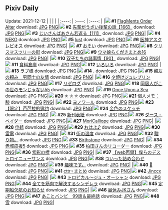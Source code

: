 ## Pixiv Daily
Update: 2021-12-12
|      |      |      |
| :----: | :----: | :----: |
|![](https://pixiv.microyu.workers.dev/c/240x480/img-master/img/2021/12/11/00/00/13/94694448_p0_master1200.jpg) **#1** [FlagMents Order Alter](https://www.pixiv.net/artworks/94694448) download: [JPG](https://pixiv.microyu.workers.dev/img-original/img/2021/12/11/00/00/13/94694448_p0.jpg) [PNG](https://pixiv.microyu.workers.dev/img-original/img/2021/12/11/00/00/13/94694448_p0.png)|![](https://pixiv.microyu.workers.dev/c/240x480/img-master/img/2021/12/10/19/00/04/94687274_p0_master1200.jpg) **#2** [先輩がうざい後輩の話【166】](https://www.pixiv.net/artworks/94687274) download: [JPG](https://pixiv.microyu.workers.dev/img-original/img/2021/12/10/19/00/04/94687274_p0.jpg) [PNG](https://pixiv.microyu.workers.dev/img-original/img/2021/12/10/19/00/04/94687274_p0.png)|![](https://pixiv.microyu.workers.dev/c/240x480/img-master/img/2021/12/11/10/57/02/94702089_p0_master1200.jpg) **#3** [じいさんばあさん若返る【111】](https://www.pixiv.net/artworks/94702089) download: [JPG](https://pixiv.microyu.workers.dev/img-original/img/2021/12/11/10/57/02/94702089_p0.jpg) [PNG](https://pixiv.microyu.workers.dev/img-original/img/2021/12/11/10/57/02/94702089_p0.png)|
|![](https://pixiv.microyu.workers.dev/c/240x480/img-master/img/2021/12/10/07/30/02/94679570_p0_master1200.jpg) **#4** [NEKO](https://www.pixiv.net/artworks/94679570) download: [JPG](https://pixiv.microyu.workers.dev/img-original/img/2021/12/10/07/30/02/94679570_p0.jpg) [PNG](https://pixiv.microyu.workers.dev/img-original/img/2021/12/10/07/30/02/94679570_p0.png)|![](https://pixiv.microyu.workers.dev/c/240x480/img-master/img/2021/12/11/00/00/07/94694410_p0_master1200.jpg) **#5** [lust](https://www.pixiv.net/artworks/94694410) download: [JPG](https://pixiv.microyu.workers.dev/img-original/img/2021/12/11/00/00/07/94694410_p0.jpg) [PNG](https://pixiv.microyu.workers.dev/img-original/img/2021/12/11/00/00/07/94694410_p0.png)|![](https://pixiv.microyu.workers.dev/c/240x480/img-master/img/2021/12/10/20/21/26/94688934_p0_master1200.jpg) **#6** [医神アスクレピオス](https://www.pixiv.net/artworks/94688934) download: [JPG](https://pixiv.microyu.workers.dev/img-original/img/2021/12/10/20/21/26/94688934_p0.jpg) [PNG](https://pixiv.microyu.workers.dev/img-original/img/2021/12/10/20/21/26/94688934_p0.png)|
|![](https://pixiv.microyu.workers.dev/c/240x480/img-master/img/2021/12/11/01/23/55/94696592_p0_master1200.jpg) **#7** [おそい](https://www.pixiv.net/artworks/94696592) download: [JPG](https://pixiv.microyu.workers.dev/img-original/img/2021/12/11/01/23/55/94696592_p0.jpg) [PNG](https://pixiv.microyu.workers.dev/img-original/img/2021/12/11/01/23/55/94696592_p0.png)|![](https://pixiv.microyu.workers.dev/c/240x480/img-master/img/2021/12/11/07/30/01/94699989_p0_master1200.jpg) **#8** [クリスマスツリーの街](https://www.pixiv.net/artworks/94699989) download: [JPG](https://pixiv.microyu.workers.dev/img-original/img/2021/12/11/07/30/01/94699989_p0.jpg) [PNG](https://pixiv.microyu.workers.dev/img-original/img/2021/12/11/07/30/01/94699989_p0.png)|![](https://pixiv.microyu.workers.dev/c/240x480/img-master/img/2021/12/10/20/12/10/94688752_p0_master1200.jpg) **#9** [ウマ娘らくがきまとめ16](https://www.pixiv.net/artworks/94688752) download: [JPG](https://pixiv.microyu.workers.dev/img-original/img/2021/12/10/20/12/10/94688752_p0.jpg) [PNG](https://pixiv.microyu.workers.dev/img-original/img/2021/12/10/20/12/10/94688752_p0.png)|
|![](https://pixiv.microyu.workers.dev/c/240x480/img-master/img/2021/12/11/12/38/59/94703575_p0_master1200.jpg) **#10** [双子たちの諸事情【90】](https://www.pixiv.net/artworks/94703575) download: [JPG](https://pixiv.microyu.workers.dev/img-original/img/2021/12/11/12/38/59/94703575_p0.jpg) [PNG](https://pixiv.microyu.workers.dev/img-original/img/2021/12/11/12/38/59/94703575_p0.png)|![](https://pixiv.microyu.workers.dev/c/240x480/img-master/img/2021/12/10/20/30/00/94689127_p0_master1200.jpg) **#11** [食料倉庫](https://www.pixiv.net/artworks/94689127) download: [JPG](https://pixiv.microyu.workers.dev/img-original/img/2021/12/10/20/30/00/94689127_p0.jpg) [PNG](https://pixiv.microyu.workers.dev/img-original/img/2021/12/10/20/30/00/94689127_p0.png)|![](https://pixiv.microyu.workers.dev/c/240x480/img-master/img/2021/12/11/19/58/15/94711180_p0_master1200.jpg) **#12** [いろいろ](https://www.pixiv.net/artworks/94711180) download: [JPG](https://pixiv.microyu.workers.dev/img-original/img/2021/12/11/19/58/15/94711180_p0.jpg) [PNG](https://pixiv.microyu.workers.dev/img-original/img/2021/12/11/19/58/15/94711180_p0.png)|
|![](https://pixiv.microyu.workers.dev/c/240x480/img-master/img/2021/12/10/00/30/01/94675362_p0_master1200.jpg) **#13** [ラプ様](https://www.pixiv.net/artworks/94675362) download: [JPG](https://pixiv.microyu.workers.dev/img-original/img/2021/12/10/00/30/01/94675362_p0.jpg) [PNG](https://pixiv.microyu.workers.dev/img-original/img/2021/12/10/00/30/01/94675362_p0.png)|![](https://pixiv.microyu.workers.dev/c/240x480/img-master/img/2021/12/10/00/01/22/94674597_p0_master1200.jpg) **#14** [.](https://www.pixiv.net/artworks/94674597) download: [JPG](https://pixiv.microyu.workers.dev/img-original/img/2021/12/10/00/01/22/94674597_p0.jpg) [PNG](https://pixiv.microyu.workers.dev/img-original/img/2021/12/10/00/01/22/94674597_p0.png)|![](https://pixiv.microyu.workers.dev/c/240x480/img-master/img/2021/12/10/00/00/12/94674514_p0_master1200.jpg) **#15** [親友の頼み　男同士の友情](https://www.pixiv.net/artworks/94674514) download: [JPG](https://pixiv.microyu.workers.dev/img-original/img/2021/12/10/00/00/12/94674514_p0.jpg) [PNG](https://pixiv.microyu.workers.dev/img-original/img/2021/12/10/00/00/12/94674514_p0.png)|
|![](https://pixiv.microyu.workers.dev/c/240x480/img-master/img/2021/12/11/20/30/53/94711987_p0_master1200.jpg) **#16** [夕焼けジュレプリン](https://www.pixiv.net/artworks/94711987) download: [JPG](https://pixiv.microyu.workers.dev/img-original/img/2021/12/11/20/30/53/94711987_p0.jpg) [PNG](https://pixiv.microyu.workers.dev/img-original/img/2021/12/11/20/30/53/94711987_p0.png)|![](https://pixiv.microyu.workers.dev/c/240x480/img-master/img/2021/12/10/10/41/52/94681090_p0_master1200.jpg) **#17** [リゼログ](https://www.pixiv.net/artworks/94681090) download: [JPG](https://pixiv.microyu.workers.dev/img-original/img/2021/12/10/10/41/52/94681090_p0.jpg) [PNG](https://pixiv.microyu.workers.dev/img-original/img/2021/12/10/10/41/52/94681090_p0.png)|![](https://pixiv.microyu.workers.dev/c/240x480/img-master/img/2021/12/11/17/01/38/94707720_p0_master1200.jpg) **#18** [同居人がこの世のモンじゃない55](https://www.pixiv.net/artworks/94707720) download: [JPG](https://pixiv.microyu.workers.dev/img-original/img/2021/12/11/17/01/38/94707720_p0.jpg) [PNG](https://pixiv.microyu.workers.dev/img-original/img/2021/12/11/17/01/38/94707720_p0.png)|
|![](https://pixiv.microyu.workers.dev/c/240x480/img-master/img/2021/12/11/02/15/18/94697395_p0_master1200.jpg) **#19** [Once Upon a Sea](https://www.pixiv.net/artworks/94697395) download: [JPG](https://pixiv.microyu.workers.dev/img-original/img/2021/12/11/02/15/18/94697395_p0.jpg) [PNG](https://pixiv.microyu.workers.dev/img-original/img/2021/12/11/02/15/18/94697395_p0.png)|![](https://pixiv.microyu.workers.dev/c/240x480/img-master/img/2021/12/10/00/15/01/94675017_p0_master1200.jpg) **#20** [✯ ✰ ✮](https://www.pixiv.net/artworks/94675017) download: [JPG](https://pixiv.microyu.workers.dev/img-original/img/2021/12/10/00/15/01/94675017_p0.jpg) [PNG](https://pixiv.microyu.workers.dev/img-original/img/2021/12/10/00/15/01/94675017_p0.png)|![](https://pixiv.microyu.workers.dev/c/240x480/img-master/img/2021/12/11/09/00/00/94700727_p0_master1200.jpg) **#21** [個人メモ：膝](https://www.pixiv.net/artworks/94700727) download: [JPG](https://pixiv.microyu.workers.dev/img-original/img/2021/12/11/09/00/00/94700727_p0.jpg) [PNG](https://pixiv.microyu.workers.dev/img-original/img/2021/12/11/09/00/00/94700727_p0.png)|
|![](https://pixiv.microyu.workers.dev/c/240x480/img-master/img/2021/12/11/00/00/10/94694430_p0_master1200.jpg) **#22** [ヨノワール](https://www.pixiv.net/artworks/94694430) download: [JPG](https://pixiv.microyu.workers.dev/img-original/img/2021/12/11/00/00/10/94694430_p0.jpg) [PNG](https://pixiv.microyu.workers.dev/img-original/img/2021/12/11/00/00/10/94694430_p0.png)|![](https://pixiv.microyu.workers.dev/c/240x480/img-master/img/2021/12/11/00/01/32/94694566_p0_master1200.jpg) **#23** [【限定】芭芭拉的邀约](https://www.pixiv.net/artworks/94694566) download: [JPG](https://pixiv.microyu.workers.dev/img-original/img/2021/12/11/00/01/32/94694566_p0.jpg) [PNG](https://pixiv.microyu.workers.dev/img-original/img/2021/12/11/00/01/32/94694566_p0.png)|![](https://pixiv.microyu.workers.dev/c/240x480/img-master/img/2021/12/11/00/00/00/94694351_p0_master1200.jpg) **#24** [金色のスケッチ](https://www.pixiv.net/artworks/94694351) download: [JPG](https://pixiv.microyu.workers.dev/img-original/img/2021/12/11/00/00/00/94694351_p0.jpg) [PNG](https://pixiv.microyu.workers.dev/img-original/img/2021/12/11/00/00/00/94694351_p0.png)|
|![](https://pixiv.microyu.workers.dev/c/240x480/img-master/img/2021/12/11/19/44/32/94710911_p0_master1200.jpg) **#25** [新刊表紙](https://www.pixiv.net/artworks/94710911) download: [JPG](https://pixiv.microyu.workers.dev/img-original/img/2021/12/11/19/44/32/94710911_p0.jpg) [PNG](https://pixiv.microyu.workers.dev/img-original/img/2021/12/11/19/44/32/94710911_p0.png)|![](https://pixiv.microyu.workers.dev/c/240x480/img-master/img/2021/12/10/00/06/34/94674772_p0_master1200.jpg) **#26** [ダース・ベイダー](https://www.pixiv.net/artworks/94674772) download: [JPG](https://pixiv.microyu.workers.dev/img-original/img/2021/12/10/00/06/34/94674772_p0.jpg) [PNG](https://pixiv.microyu.workers.dev/img-original/img/2021/12/10/00/06/34/94674772_p0.png)|![](https://pixiv.microyu.workers.dev/c/240x480/img-master/img/2021/12/10/15/12/34/94679063_p0_master1200.jpg) **#27** [MoriCalliope](https://www.pixiv.net/artworks/94679063) download: [JPG](https://pixiv.microyu.workers.dev/img-original/img/2021/12/10/15/12/34/94679063_p0.jpg) [PNG](https://pixiv.microyu.workers.dev/img-original/img/2021/12/10/15/12/34/94679063_p0.png)|
|![](https://pixiv.microyu.workers.dev/c/240x480/img-master/img/2021/12/10/18/15/27/94686422_p0_master1200.jpg) **#28** [申鹤](https://www.pixiv.net/artworks/94686422) download: [JPG](https://pixiv.microyu.workers.dev/img-original/img/2021/12/10/18/15/27/94686422_p0.jpg) [PNG](https://pixiv.microyu.workers.dev/img-original/img/2021/12/10/18/15/27/94686422_p0.png)|![](https://pixiv.microyu.workers.dev/c/240x480/img-master/img/2021/12/10/00/00/04/94674450_p0_master1200.jpg) **#29** [おはよ♪](https://www.pixiv.net/artworks/94674450) download: [JPG](https://pixiv.microyu.workers.dev/img-original/img/2021/12/10/00/00/04/94674450_p0.jpg) [PNG](https://pixiv.microyu.workers.dev/img-original/img/2021/12/10/00/00/04/94674450_p0.png)|![](https://pixiv.microyu.workers.dev/c/240x480/img-master/img/2021/12/10/00/02/29/94674647_p0_master1200.jpg) **#30** [雷電](https://www.pixiv.net/artworks/94674647) download: [JPG](https://pixiv.microyu.workers.dev/img-original/img/2021/12/10/00/02/29/94674647_p0.jpg) [PNG](https://pixiv.microyu.workers.dev/img-original/img/2021/12/10/00/02/29/94674647_p0.png)|
|![](https://pixiv.microyu.workers.dev/c/240x480/img-master/img/2021/12/10/14/53/13/94683748_p0_master1200.jpg) **#31** [街の温度](https://www.pixiv.net/artworks/94683748) download: [JPG](https://pixiv.microyu.workers.dev/img-original/img/2021/12/10/14/53/13/94683748_p0.jpg) [PNG](https://pixiv.microyu.workers.dev/img-original/img/2021/12/10/14/53/13/94683748_p0.png)|![](https://pixiv.microyu.workers.dev/c/240x480/img-master/img/2021/12/11/07/47/05/94700118_p0_master1200.jpg) **#32** [贈り物。](https://www.pixiv.net/artworks/94700118) download: [JPG](https://pixiv.microyu.workers.dev/img-original/img/2021/12/11/07/47/05/94700118_p0.jpg) [PNG](https://pixiv.microyu.workers.dev/img-original/img/2021/12/11/07/47/05/94700118_p0.png)|![](https://pixiv.microyu.workers.dev/c/240x480/img-master/img/2021/12/10/00/00/13/94674520_p0_master1200.jpg) **#33** [Birthstone](https://www.pixiv.net/artworks/94674520) download: [JPG](https://pixiv.microyu.workers.dev/img-original/img/2021/12/10/00/00/13/94674520_p0.jpg) [PNG](https://pixiv.microyu.workers.dev/img-original/img/2021/12/10/00/00/13/94674520_p0.png)|
|![](https://pixiv.microyu.workers.dev/c/240x480/img-master/img/2021/12/10/20/01/52/94688506_p0_master1200.jpg) **#34** [赤城应援5](https://www.pixiv.net/artworks/94688506) download: [JPG](https://pixiv.microyu.workers.dev/img-original/img/2021/12/10/20/01/52/94688506_p0.jpg) [PNG](https://pixiv.microyu.workers.dev/img-original/img/2021/12/10/20/01/52/94688506_p0.png)|![](https://pixiv.microyu.workers.dev/c/240x480/img-master/img/2021/12/11/18/23/09/94709279_p0_master1200.jpg) **#35** [柏田さんのリコーダー](https://www.pixiv.net/artworks/94709279) download: [JPG](https://pixiv.microyu.workers.dev/img-original/img/2021/12/11/18/23/09/94709279_p0.jpg) [PNG](https://pixiv.microyu.workers.dev/img-original/img/2021/12/11/18/23/09/94709279_p0.png)|![](https://pixiv.microyu.workers.dev/c/240x480/img-master/img/2021/12/10/00/00/04/94674457_p0_master1200.jpg) **#36** [紫彩の標](https://www.pixiv.net/artworks/94674457) download: [JPG](https://pixiv.microyu.workers.dev/img-original/img/2021/12/10/00/00/04/94674457_p0.jpg) [PNG](https://pixiv.microyu.workers.dev/img-original/img/2021/12/10/00/00/04/94674457_p0.png)|
|![](https://pixiv.microyu.workers.dev/c/240x480/img-master/img/2021/12/10/18/00/23/94686144_p0_master1200.jpg) **#37** [【web再録】僕らのデストロイニューサンス](https://www.pixiv.net/artworks/94686144) download: [JPG](https://pixiv.microyu.workers.dev/img-original/img/2021/12/10/18/00/23/94686144_p0.jpg) [PNG](https://pixiv.microyu.workers.dev/img-original/img/2021/12/10/18/00/23/94686144_p0.png)|![](https://pixiv.microyu.workers.dev/c/240x480/img-master/img/2021/12/11/09/59/40/94701403_p0_master1200.jpg) **#38** [ついった詰め合わせ](https://www.pixiv.net/artworks/94701403) download: [JPG](https://pixiv.microyu.workers.dev/img-original/img/2021/12/11/09/59/40/94701403_p0.jpg) [PNG](https://pixiv.microyu.workers.dev/img-original/img/2021/12/11/09/59/40/94701403_p0.png)|![](https://pixiv.microyu.workers.dev/c/240x480/img-master/img/2021/12/11/00/25/12/94695318_p0_master1200.jpg) **#39** [趣味です。](https://www.pixiv.net/artworks/94695318) download: [JPG](https://pixiv.microyu.workers.dev/img-original/img/2021/12/11/00/25/12/94695318_p0.jpg) [PNG](https://pixiv.microyu.workers.dev/img-original/img/2021/12/11/00/25/12/94695318_p0.png)|
|![](https://pixiv.microyu.workers.dev/c/240x480/img-master/img/2021/12/10/20/48/10/94689538_p0_master1200.jpg) **#40** [🌼](https://www.pixiv.net/artworks/94689538) download: [JPG](https://pixiv.microyu.workers.dev/img-original/img/2021/12/10/20/48/10/94689538_p0.jpg) [PNG](https://pixiv.microyu.workers.dev/img-original/img/2021/12/10/20/48/10/94689538_p0.png)|![](https://pixiv.microyu.workers.dev/c/240x480/img-master/img/2021/12/10/15/04/20/94683871_p0_master1200.jpg) **#41** [cttr♀まとめ](https://www.pixiv.net/artworks/94683871) download: [JPG](https://pixiv.microyu.workers.dev/img-original/img/2021/12/10/15/04/20/94683871_p0.jpg) [PNG](https://pixiv.microyu.workers.dev/img-original/img/2021/12/10/15/04/20/94683871_p0.png)|![](https://pixiv.microyu.workers.dev/c/240x480/img-master/img/2021/12/10/01/59/04/94676919_p0_master1200.jpg) **#42** [Jinccx](https://www.pixiv.net/artworks/94676919) download: [JPG](https://pixiv.microyu.workers.dev/img-original/img/2021/12/10/01/59/04/94676919_p0.jpg) [PNG](https://pixiv.microyu.workers.dev/img-original/img/2021/12/10/01/59/04/94676919_p0.png)|
|![](https://pixiv.microyu.workers.dev/c/240x480/img-master/img/2021/12/10/23/15/30/94693295_p0_master1200.jpg) **#43** [トロピカル〜ジュ・オーシャン](https://www.pixiv.net/artworks/94693295) download: [JPG](https://pixiv.microyu.workers.dev/img-original/img/2021/12/10/23/15/30/94693295_p0.jpg) [PNG](https://pixiv.microyu.workers.dev/img-original/img/2021/12/10/23/15/30/94693295_p0.png)|![](https://pixiv.microyu.workers.dev/c/240x480/img-master/img/2021/12/10/12/38/36/94682327_p0_master1200.jpg) **#44** [全てを筋肉で解決するシンデレラ](https://www.pixiv.net/artworks/94682327) download: [JPG](https://pixiv.microyu.workers.dev/img-original/img/2021/12/10/12/38/36/94682327_p0.jpg) [PNG](https://pixiv.microyu.workers.dev/img-original/img/2021/12/10/12/38/36/94682327_p0.png)|![](https://pixiv.microyu.workers.dev/c/240x480/img-master/img/2021/12/10/07/31/26/94679578_p0_master1200.jpg) **#45** [定期船欠航のお知らせ](https://www.pixiv.net/artworks/94679578) download: [JPG](https://pixiv.microyu.workers.dev/img-original/img/2021/12/10/07/31/26/94679578_p0.jpg) [PNG](https://pixiv.microyu.workers.dev/img-original/img/2021/12/10/07/31/26/94679578_p0.png)|
|![](https://pixiv.microyu.workers.dev/c/240x480/img-master/img/2021/12/11/00/14/32/94695043_p0_master1200.jpg) **#46** [昼休みJKさん](https://www.pixiv.net/artworks/94695043) download: [JPG](https://pixiv.microyu.workers.dev/img-original/img/2021/12/11/00/14/32/94695043_p0.jpg) [PNG](https://pixiv.microyu.workers.dev/img-original/img/2021/12/11/00/14/32/94695043_p0.png)|![](https://pixiv.microyu.workers.dev/c/240x480/img-master/img/2021/12/11/13/36/45/94704389_p0_master1200.jpg) **#47** [あことバンビ　99話＆最終話](https://www.pixiv.net/artworks/94704389) download: [JPG](https://pixiv.microyu.workers.dev/img-original/img/2021/12/11/13/36/45/94704389_p0.jpg) [PNG](https://pixiv.microyu.workers.dev/img-original/img/2021/12/11/13/36/45/94704389_p0.png)|![](https://pixiv.microyu.workers.dev/c/240x480/img-master/img/2021/12/10/19/50/32/94688266_p0_master1200.jpg) **#48** [雪](https://www.pixiv.net/artworks/94688266) download: [JPG](https://pixiv.microyu.workers.dev/img-original/img/2021/12/10/19/50/32/94688266_p0.jpg) [PNG](https://pixiv.microyu.workers.dev/img-original/img/2021/12/10/19/50/32/94688266_p0.png)|
